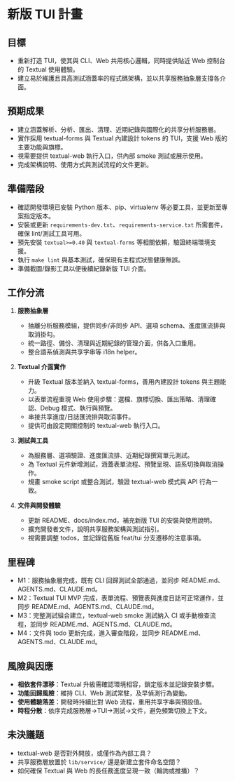 # 新版 TUI 計畫

## 目標
- 重新打造 TUI，使其與 CLI、Web 共用核心邏輯，同時提供貼近 Web 控制台的 Textual 使用體驗。
- 建立易於維護且具高測試涵蓋率的程式碼架構，並以共享服務抽象層支撐各介面。

## 預期成果
- 建立涵蓋解析、分析、匯出、清理、近期紀錄與國際化的共享分析服務層。
- 實作採用 textual-forms 與 Textual 內建設計 tokens 的 TUI，支援 Web 版的主要功能與旗標。
- 視需要提供 textual-web 執行入口，供內部 smoke 測試或展示使用。
- 完成架構說明、使用方式與測試流程的文件更新。

## 準備階段
- 確認開發環境已安裝 Python 版本、pip、virtualenv 等必要工具，並更新至專案指定版本。
- 安裝或更新 `requirements-dev.txt`、`requirements-service.txt` 所需套件，確保 lint/測試工具可用。
- 預先安裝 `textual>=0.40` 與 `textual-forms` 等相關依賴，驗證終端環境支援。
- 執行 `make lint` 與基本測試，確保現有主程式狀態健康無誤。
- 準備截圖/錄影工具以便後續紀錄新版 TUI 介面。

## 工作分流
1. **服務抽象層**
   - 抽離分析服務模組，提供同步/非同步 API、選項 schema、進度匯流排與取消掛勾。
   - 統一路徑、備份、清理與近期紀錄的管理介面，供各入口重用。
   - 整合語系偵測與共享字串等 i18n helper。

2. **Textual 介面實作**
   - 升級 Textual 版本並納入 textual-forms，善用內建設計 tokens 與主題能力。
   - 以表單流程重現 Web 使用步驟：選檔、旗標切換、匯出策略、清理確認、Debug 模式、執行與預覽。
   - 串接共享進度/日誌匯流排與取消事件。
   - 提供可由設定開關控制的 textual-web 執行入口。

3. **測試與工具**
   - 為服務層、選項驗證、進度匯流排、近期紀錄撰寫單元測試。
   - 為 Textual 元件新增測試，涵蓋表單流程、預覽呈現、語系切換與取消操作。
   - 規畫 smoke script 或整合測試，驗證 textual-web 模式與 API 行為一致。

4. **文件與開發體驗**
   - 更新 README、docs/index.md，補充新版 TUI 的安裝與使用說明。
   - 擴充開發者文件，說明共享服務架構與測試指引。
   - 視需要調整 todos，並記錄從舊版 feat/tui 分支遷移的注意事項。

## 里程碑
- M1：服務抽象層完成，既有 CLI 回歸測試全部通過，並同步 README.md、AGENTS.md、CLAUDE.md。
- M2：Textual TUI MVP 完成，表單流程、預覽表與進度日誌可正常運作，並同步 README.md、AGENTS.md、CLAUDE.md。
- M3：完整測試組合建立，textual-web smoke 測試納入 CI 或手動檢查流程，並同步 README.md、AGENTS.md、CLAUDE.md。
- M4：文件與 todo 更新完成，進入審查階段，並同步 README.md、AGENTS.md、CLAUDE.md。

## 風險與因應
- **相依套件漂移**：Textual 升級需確認環境相容，鎖定版本並記錄安裝步驟。
- **功能回歸風險**：維持 CLI、Web 測試常駐，及早偵測行為變動。
- **使用體驗落差**：開發時持續比對 Web 流程，重用共享字串與預設值。
- **時程分散**：依序完成服務層→TUI→測試→文件，避免頻繁切換上下文。

## 未決議題
- textual-web 是否對外開放，或僅作為內部工具？
- 共享服務層放置於 `lib/service/` 還是新建立套件命名空間？
- 如何確保 Textual 與 Web 的長任務進度呈現一致（輪詢或推播）？
